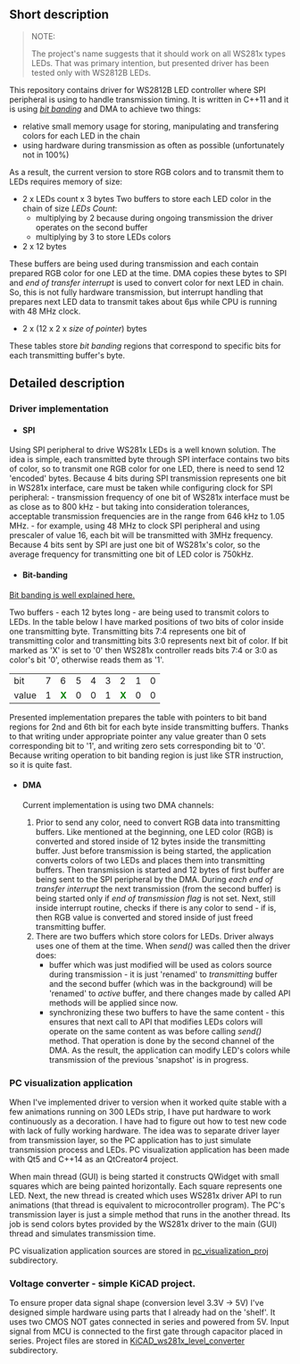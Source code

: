 ## Short description

> NOTE:
>
>The project's name suggests that it should work on all WS281x types LEDs. That was primary intention, but presented driver has been tested only with WS2812B LEDs.


This repository contains driver for WS2812B LED controller where SPI peripheral is using to handle transmission timing. It is written in C++11 and it is using [*bit banding*](http://infocenter.arm.com/help/index.jsp?topic=/com.arm.doc.ddi0337h/Behcjiic.html) and DMA to achieve two things:

 - relative small memory usage for storing, manipulating and transfering colors for each LED in the chain
 - using hardware during transmission as often as possible (unfortunately not in 100%)

As a result, the current version to store RGB colors and to transmit them to LEDs requires memory of size:

 - 2 x LEDs count x 3 bytes
 Two buffers to store each LED color in the chain of size *LEDs Count*:
    - multiplying by 2 because during ongoing transmission the driver operates on the second buffer
    - multiplying by 3 to store LEDs colors
 - 2 x 12 bytes

 These buffers are being used during transmission and each contain prepared RGB color for one LED at the time. DMA copies these bytes to SPI and *end of transfer interrupt* is used to convert color for next LED in chain. So, this is not fully hardware transmission, but interrupt handling that prepares next LED data to transmit takes about 6µs while CPU is running with 48 MHz clock.
 - 2 x (12 x 2 x *size of pointer*) bytes

  These tables store *bit banding* regions that correspond to specific bits for each transmitting buffer's byte.


## Detailed description


### Driver implementation
* #### SPI
Using SPI peripheral to drive WS281x LEDs is a well known solution. The idea is simple, each transmitted byte through SPI interface contains two bits of color, so to transmit one RGB color for one LED, there is need to send 12 'encoded' bytes.
Because 4 bits during SPI transmission represents one bit in WS281x interface, care must be taken while configuring clock for SPI peripheral:
    - transmission frequency of one bit of WS281x interface must be as close as to 800 kHz - but taking into consideration tolerances, acceptable transmission frequencies are in the range from 646 kHz to 1.05 MHz.
    - for example, using 48 MHz to clock SPI peripheral and using prescaler of value 16, each bit will be transmitted with 3MHz frequency. Because 4 bits sent by SPI are just one bit of WS281x's color, so the average frequency for transmitting one bit of LED color is 750kHz.

* #### Bit-banding
[Bit banding is well explained here.](http://infocenter.arm.com/help/index.jsp?topic=/com.arm.doc.ddi0337h/Behcjiic.html)

  Two buffers - each 12 bytes long - are being used to transmit colors to LEDs. In the table below I have marked positions of two bits of color inside one transmitting byte. Transmitting bits 7:4 represents one bit of transmitting color and transmitting bits 3:0 represents next bit of color. If bit marked as 'X' is set to '0' then WS281x controller reads bits 7:4 or 3:0 as color's bit '0', otherwise reads them as '1'.

  <table>
    <tr>
        <td>bit</td>
        <td>7</td><td>6</td><td>5</td><td>4</td><td>3</td><td>2</td><td>1</td><td>0</td>
    </tr>
    <tr>
    	<td>value</td>
        <td>1</td><td><b style="color:green;">X</b></td><td>0</td><td>0</td><td>1</td><td><b style="color:green;">X</b></td><td>0</td><td>0</td>
    </tr>
  </table>


  Presented implementation prepares the table with pointers to bit band regions for 2nd and 6th bit for each byte inside transmitting buffers. Thanks to that writing under appropriate pointer any value greater than 0 sets corresponding bit to '1', and writing zero sets corresponding bit to '0'. Because writing operation to bit banding region is just like STR instruction, so it is quite fast.



* #### DMA

  Current implementation is using two DMA channels:
    1. Prior to send any color, need to convert RGB data into transmitting buffers. Like mentioned at the beginning, one LED color (RGB) is converted and stored inside of 12 bytes inside the transmitting buffer. Just before transmission is being started, the application converts colors of two LEDs and places them into transmitting buffers. Then transmission is started and 12 bytes of first buffer are being sent to the SPI peripheral by the DMA. During *each end of transfer interrupt* the next transmission (from the second buffer) is being started only if _end of transmission flag_ is not set. Next, still inside interrupt routine, checks if there is any color to send - if is, then RGB value is converted and stored inside of just freed transmitting buffer.
    2. There are two buffers which store colors for LEDs. Driver always uses one of them at the time. When *send()* was called then the driver does:
        - buffer which was just modified will be used as colors source during transmission - it is just 'renamed' to *transmitting* buffer and the second buffer (which was in the background) will be 'renamed' to *active* buffer, and there changes made by called API methods will be applied since now.
        - synchronizing these two buffers to have the same content - this ensures that next call to API that modifies LEDs colors will operate on the same content as was before calling *send()* method. That operation is done by the second channel of the DMA. As the result, the application can modify LED's colors while transmission of the previous 'snapshot' is in progress.



### PC visualization application

When I've implemented driver to version when it worked quite stable with a few animations running on 300 LEDs strip, I have put hardware to work continuously as a decoration. I have had to figure out how to test new code with lack of fully working hardware. The idea was to separate driver layer from transmission layer, so the PC application has to just simulate transmission process and LEDs. PC visualization application has been made with Qt5 and C++14 as an QtCreator4 project.

When main thread (GUI) is being started it constructs QWidget with small squares which are being painted horizontally. Each square represents one LED. Next, the new thread is created which uses WS281x driver API to run animations (that thread is equivalent to microcontroller program). The PC's transmission layer is just a simple method that runs in the another thread. Its job is send colors bytes provided by the WS281x driver to the main (GUI) thread and simulates transmission time.

PC visualization application sources are stored in [pc\_visualization\_proj](./pc_visualization_proj) subdirectory.

### Voltage converter - simple KiCAD project.

To ensure proper data signal shape (conversion level 3.3V -> 5V) I've designed simple hardware using parts that I already had on the 'shelf'. It uses two CMOS NOT gates connected in series and powered from 5V. Input signal from MCU is connected to the first gate through capacitor placed in series. Project files are stored in [KiCAD\_ws281x\_level\_converter](./KiCAD_ws281x_level_converter) subdirectory.
